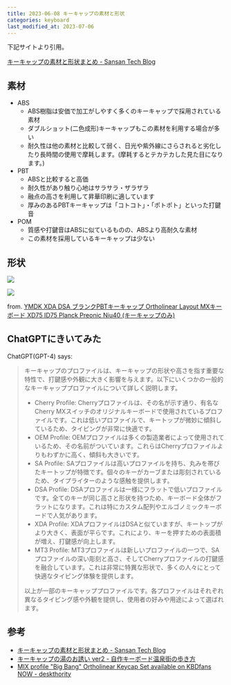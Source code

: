 ```yaml
---
title: 2023-06-08 キーキャップの素材と形状
categories: keyboard
last_modified_at: 2023-07-06
---
```


下記サイトより引用。

[キーキャップの素材と形状まとめ - Sansan Tech Blog](https://buildersbox.corp-sansan.com/entry/2019/08/16/110000)

## 素材

- ABS
    - ABS樹脂は安価で加工がしやすく多くのキーキャップで採用されている素材
    - ダブルショット(二色成形)キーキャップもこの素材を利用する場合が多い
    - 耐久性は他の素材と比較して弱く、日光や紫外線にさらされると劣化したり長時間の使用で摩耗します。(摩耗するとテカテカした見た目になります。)
- PBT
    - ABSと比較すると高価
    - 耐久性があり触り心地はサラサラ・ザラザラ
    - 融点の高さを利用して昇華印刷に適しています
    - 厚みのあるPBTキーキャップは「コトコト」・「ポトポト」といった打鍵音
- POM
    - 質感や打鍵音はABSに似ているものの、ABSより高耐久な素材
    - この素材を採用しているキーキャップは少ない

## 形状

![](https://cdn-ak.f.st-hatena.com/images/fotolife/k/k-yoshida33/20190813/20190813100843.jpg)

![](https://m.media-amazon.com/images/I/413VO-jQJoL._AC_.jpg)

from. [YMDK XDA DSA ブランクPBTキーキャップ Ortholinear Layout MXキーボード XD75 ID75 Planck Preonic Niu40 (キーキャップのみ)](https://www.amazon.co.jp/dp/B07TKX26HV/)

## ChatGPTにきいてみた

ChatGPT(GPT-4) says:

> キーキャップのプロファイルは、キーキャップの形状や高さを指す重要な特性で、打鍵感や外観に大きく影響を与えます。以下にいくつかの一般的なキーキャッププロファイルについて詳しく説明します。
>
> - Cherry Profile: Cherryプロファイルは、その名が示す通り、有名なCherry MXスイッチのオリジナルキーボードで使用されているプロファイルです。これは低いプロファイルで、キートップが微妙に傾斜しているため、タイピングが非常に快適です。
> - OEM Profile: OEMプロファイルは多くの製造業者によって使用されているため、その名前がついています。これらはCherryプロファイルよりもわずかに高く、傾斜も大きいです。
> - SA Profile: SAプロファイルは高いプロファイルを持ち、丸みを帯びたキートップが特徴です。個々のキーがカーブまたは彫刻されているため、タイプライターのような感触を提供します。
> - DSA Profile: DSAプロファイルは一様にフラットで低いプロファイルです。全てのキーが同じ高さと形状を持つため、キーボード全体がフラットになります。これは特にカスタム配列やエルゴノミックキーボードで人気があります。
> - XDA Profile: XDAプロファイルはDSAと似ていますが、キートップがより大きく、表面が平らです。これにより、キーを押すための表面積が増え、打鍵感が向上します。
> - MT3 Profile: MT3プロファイルは新しいプロファイルの一つで、SAプロファイルの深い彫刻と高さ、そしてCherryプロファイルの打鍵感を融合しています。これは非常に特異な形状で、多くの人々にとって快適なタイピング体験を提供します。
>
> 以上が一部のキーキャッププロファイルです。各プロファイルはそれぞれ異なるタイピング感や外観を提供し、使用者の好みや用途によって選ばれます。

## 参考

- [キーキャップの素材と形状まとめ - Sansan Tech Blog](https://buildersbox.corp-sansan.com/entry/2019/08/16/110000)
- [キーキャップの湯のお誘い ver2 - 自作キーボード温泉街の歩き方](https://salicylic-acid3.hatenablog.com/entry/keycap-introduction)
- [MIX profile "Big Bang" Ortholinear Keycap Set available on KBDfans NOW - deskthority](https://deskthority.net/viewtopic.php?t=18443)
